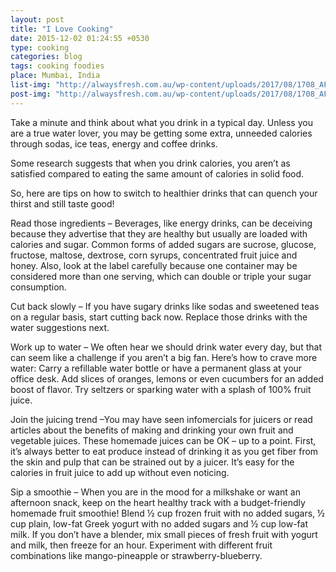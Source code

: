 ```yaml
---
layout: post
title: "I Love Cooking"
date: 2015-12-02 01:24:55 +0530
type: cooking
categories: blog
tags: cooking foodies
place: Mumbai, India
list-img: "http://alwaysfresh.com.au/wp-content/uploads/2017/08/1708_AF_Blog_14.jpg"
post-img: "http://alwaysfresh.com.au/wp-content/uploads/2017/08/1708_AF_Blog_14.jpg"
---
```


Take a minute and think about what you drink in a typical day. Unless you are a true water lover, you may be getting some extra, unneeded calories through sodas, ice teas, energy and coffee drinks.
<!--more-->

Some research suggests that when you drink calories, you aren’t as satisfied compared to eating the same amount of calories in solid food.

So, here are tips on how to switch to healthier drinks that can quench your thirst and still taste good!

Read those ingredients – Beverages, like energy drinks, can be deceiving because they advertise that they are healthy but usually are loaded with calories and sugar. Common forms of added sugars are sucrose, glucose, fructose, maltose, dextrose, corn syrups, concentrated fruit juice and honey. Also, look at the label carefully because one container may be considered more than one serving, which can double or triple your sugar consumption.
 
Cut back slowly – If you have sugary drinks like sodas and sweetened teas on a regular basis, start cutting back now. Replace those drinks with the water suggestions next.
 
Work up to water – We often hear we should drink water every day, but that can seem like a challenge if you aren’t a big fan. Here’s how to crave more water:
Carry a refillable water bottle or have a permanent glass at your office desk.
Add slices of oranges, lemons or even cucumbers for an added boost of flavor.
Try seltzers or sparking water with a splash of 100% fruit juice.
 
Join the juicing trend –You may have seen infomercials for juicers or read articles about the benefits of making and drinking your own fruit and vegetable juices. These homemade juices can be OK – up to a point. First, it’s always better to eat produce instead of drinking it as you get fiber from the skin and pulp that can be strained out by a juicer. It’s easy for the calories in fruit juice to add up without even noticing.
 
Sip a smoothie – When you are in the mood for a milkshake or want an afternoon snack, keep on the heart healthy track with a budget-friendly homemade fruit smoothie! Blend ½ cup frozen fruit with no added sugars, ½ cup plain, low-fat Greek yogurt with no added sugars and ½ cup low-fat milk. 
If you don’t have a blender, mix small pieces of fresh fruit with yogurt and milk, then freeze for an hour. Experiment with different fruit combinations like mango-pineapple or strawberry-blueberry.